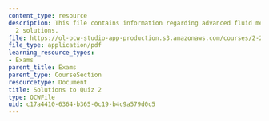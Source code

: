 ```yaml
---
content_type: resource
description: This file contains information regarding advanced fluid mechanics, quiz
  2 solutions.
file: https://ol-ocw-studio-app-production.s3.amazonaws.com/courses/2-25-advanced-fluid-mechanics-fall-2013/c17a44106364b3650c19b4c9a579d0c5_MIT2_25F13_SolQuiz2.pdf
file_type: application/pdf
learning_resource_types:
- Exams
parent_title: Exams
parent_type: CourseSection
resourcetype: Document
title: Solutions to Quiz 2
type: OCWFile
uid: c17a4410-6364-b365-0c19-b4c9a579d0c5
---
```

